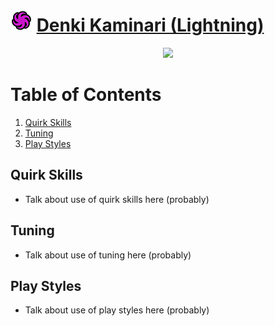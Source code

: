 # ![Image](/icons/technical.png) [Denki Kaminari (Lightning)](https://ultrarumble.com/character/7#Variant-1)
<p align="center">
    <img src="https://ultrarumble.com/assets/Character/Ch007/GUI/Variation/T_ui_Ch007_Variation_701.png" /><br/>
</p>

# Table of Contents
1. [Quirk Skills](#quirk-skills)
2. [Tuning](#tuning)
3. [Play Styles](#play-styles)

## Quirk Skills
- Talk about use of quirk skills here (probably)
  
## Tuning 
- Talk about use of tuning here (probably)

## Play Styles
- Talk about use of play styles here (probably)
